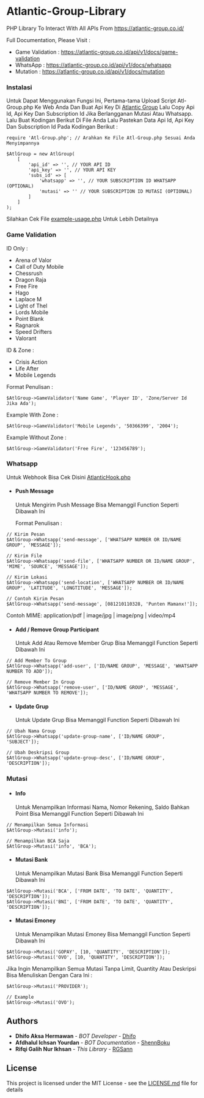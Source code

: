 # Atlantic-Group-Library

PHP Library To Interact With All APIs From https://atlantic-group.co.id/

Full Documentation, Please Visit :
- Game Validation : https://atlantic-group.co.id/api/v1/docs/game-validation
- WhatsApp        : https://atlantic-group.co.id/api/v1/docs/whatsapp
- Mutation        : https://atlantic-group.co.id/api/v1/docs/mutation

### Instalasi
Untuk Dapat Menggunakan Fungsi Ini, Pertama-tama Upload Script Atl-Group.php Ke Web Anda Dan Buat Api Key Di [Atlantic Group](https://atlantic-group.co.id/) Lalu Copy Api Id, Api Key Dan Subscription Id Jika Berlangganan Mutasi Atau Whatsapp. Lalu Buat Kodingan Berikut Di File Anda Lalu Pastekan Data Api Id, Api Key Dan Subscription Id Pada Kodingan Berikut :
```
require 'Atl-Group.php'; // Arahkan Ke File Atl-Group.php Sesuai Anda Menyimpannya

$AtlGroup = new AtlGroup(
    [
        'api_id' => '', // YOUR API ID
        'api_key' => '', // YOUR API KEY
        'subs_id' => [
            'whatsapp' => '', // YOUR SUBSCRIPTION ID WHATSAPP (OPTIONAL)
            'mutasi' => '' // YOUR SUBSCRIPTION ID MUTASI (OPTIONAL)
        ]
    ]
);
```
Silahkan Cek File [example-usage.php](example-usage.php) Untuk Lebih Detailnya

### Game Validation
ID Only :
- Arena of Valor
- Call of Duty Mobile
- Chessrush
- Dragon Raja
- Free Fire
- Hago
- Laplace M
- Light of Thel
- Lords Mobile
- Point Blank
- Ragnarok
- Speed Drifters
- Valorant

ID & Zone :
- Crisis Action
- Life After
- Mobile Legends

Format Penulisan :
```
$AtlGroup->GameValidator('Name Game', 'Player ID', 'Zone/Server Id Jika Ada');
```
Example With Zone :
```
$AtlGroup->GameValidator('Mobile Legends', '50366399', '2004');
```
Example Without Zone :
```
$AtlGroup->GameValidator('Free Fire', '123456789');
```

### Whatsapp
Untuk Webhook Bisa Cek Disini [AtlanticHook.php](https://github.com/ShennBoku/AtlanticWhatsApp/blob/master/AtlanticHook.php)
- #### Push Message
  Untuk Mengirim Push Message Bisa Memanggil Function Seperti Dibawah Ini
  
  Format Penulisan :
```
// Kirim Pesan
$AtlGroup->Whatsapp('send-message', ['WHATSAPP NUMBER OR ID/NAME GROUP', 'MESSAGE']);

// Kirim File
$AtlGroup->Whatsapp('send-file', ['WHATSAPP NUMBER OR ID/NAME GROUP', 'MIME', 'SOURCE', 'MESSAGE']);

// Kirim Lokasi
$AtlGroup->Whatsapp('send-location', ['WHATSAPP NUMBER OR ID/NAME GROUP', 'LATITUDE', 'LONGTITUDE', 'MESSAGE']);

// Contoh Kirim Pesan
$AtlGroup->Whatsapp('send-message', [081210110328, 'Punten Mamanx!']);
```
  Contoh MIME: application/pdf | image/jpg | image/png | video/mp4
- #### Add / Remove Group Participant
  Untuk Add Atau Remove Member Grup Bisa Memanggil Function Seperti Dibawah Ini
```
// Add Member To Group
$AtlGroup->Whatsapp('add-user', ['ID/NAME GROUP', 'MESSAGE', 'WHATSAPP NUMBER TO ADD']);

// Remove Member In Group
$AtlGroup->Whatsapp('remove-user', ['ID/NAME GROUP', 'MESSAGE', 'WHATSAPP NUMBER TO REMOVE']);
```
- #### Update Grup
  Untuk Update Grup Bisa Memanggil Function Seperti Dibawah Ini
```
// Ubah Nama Group
$AtlGroup->Whatsapp('update-group-name', ['ID/NAME GROUP', 'SUBJECT']);

// Ubah Deskripsi Group
$AtlGroup->Whatsapp('update-group-desc', ['ID/NAME GROUP', 'DESCRIPTION']);
```
### Mutasi
- #### Info
  Untuk Menampilkan Informasi Nama, Nomor Rekening, Saldo Bahkan Point Bisa Memanggil Function Seperti Dibawah Ini
```
// Menampilkan Semua Informasi
$AtlGroup->Mutasi('info');

// Menampilkan BCA Saja
$AtlGroup->Mutasi('info', 'BCA');
```
- #### Mutasi Bank
  Untuk Menampilkan Mutasi Bank Bisa Memanggil Function Seperti Dibawah Ini
```
$AtlGroup->Mutasi('BCA', ['FROM DATE', 'TO DATE', 'QUANTITY', 'DESCRIPTION']);
$AtlGroup->Mutasi('BNI', ['FROM DATE', 'TO DATE', 'QUANTITY', 'DESCRIPTION']);
```
- #### Mutasi Emoney
  Untuk Menampilkan Mutasi Emoney Bisa Memanggil Function Seperti Dibawah Ini
```
$AtlGroup->Mutasi('GOPAY', [10, 'QUANTITY', 'DESCRIPTION']);
$AtlGroup->Mutasi('OVO', [10, 'QUANTITY', 'DESCRIPTION']);
```

Jika Ingin Menampilkan Semua Mutasi Tanpa Limit, Quantity Atau Deskripsi Bisa Menuliskan Dengan Cara Ini :
```
$AtlGroup->Mutasi('PROVIDER');

// Example
$AtlGroup->Mutasi('OVO');
```

## Authors
* **Dhifo Aksa Hermawan** - *BOT Developer* - [Dhifo](https://www.facebook.com/dhifoaksa)
* **Afdhalul Ichsan Yourdan** - *BOT Documentation* - [ShennBoku](https://facebook.com/ShennBoku)
* **Rifqi Galih Nur Ikhsan** - *This Library* - [RGSann](https://facebook.com/rgsann)

## License

This project is licensed under the MIT License - see the [LICENSE.md](LICENSE.md) file for details
